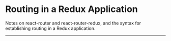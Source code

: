 # Routing in a Redux Application

Notes on react-router and react-router-redux, and the syntax for establishing routing in a Redux application.

---

